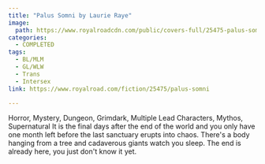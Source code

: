 ```yaml
---
title: "Palus Somni by Laurie Raye"
image:
  path: https://www.royalroadcdn.com/public/covers-full/25475-palus-somni.jpg
categories:
  - COMPLETED
tags:
  - BL/MLM
  - GL/WLW
  - Trans
  - Intersex
link: https://www.royalroad.com/fiction/25475/palus-somni

---
```

Horror, Mystery, Dungeon, Grimdark, Multiple Lead Characters, Mythos, Supernatural It is the final days after the end of the world and you only have one month left before the last sanctuary erupts into chaos. There's a body hanging from a tree and cadaverous giants watch you sleep. The end is already here, you just don't know it yet.

